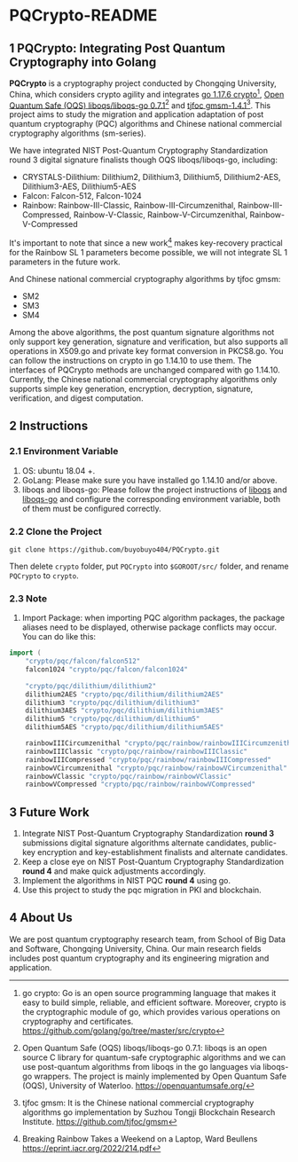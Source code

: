 # PQCrypto-README
## 1 PQCrypto: Integrating Post Quantum Cryptography into Golang

**PQCrypto** is a cryptography project conducted by Chongqing University, China, which considers crypto agility and integrates [go 1.17.6 crypto](https://github.com/golang/go/tree/master/src/crypto)[^1], [Open Quantum Safe (OQS) liboqs/liboqs-go 0.7.1](https://openquantumsafe.org/)[^2] and [tjfoc gmsm-1.4.1](https://github.com/tjfoc/gmsm)[^3]. This project aims to study the migration and application adaptation of post quantum cryptography (PQC) algorithms and Chinese national commercial cryptography algorithms (sm-series).

We have integrated NIST Post-Quantum Cryptography Standardization round 3 digital signature finalists though OQS liboqs/liboqs-go, including:

- CRYSTALS-Dilithium: Dilithium2, Dilithium3, Dilithium5, Dilithium2-AES, Dilithium3-AES, Dilithium5-AES
- Falcon: Falcon-512, Falcon-1024
- Rainbow: Rainbow-III-Classic, Rainbow-III-Circumzenithal, Rainbow-III-Compressed, Rainbow-V-Classic, Rainbow-V-Circumzenithal, Rainbow-V-Compressed

It's important to note that since a new work[^4] makes key-recovery practical for the Rainbow SL 1 parameters become possible, we will not integrate SL 1 parameters in the future work.

And Chinese national commercial cryptography algorithms by tjfoc gmsm:

- SM2
- SM3
- SM4

Among the above algorithms, the post quantum signature algorithms not only support key generation, signature and verification, but also supports all operations in X509.go and private key format conversion in PKCS8.go. You can follow the instructions on crypto in go 1.14.10 to use them. The interfaces of PQCrypto methods are unchanged compared with go 1.14.10. Currently, the Chinese national commercial cryptography algorithms only supports simple key generation, encryption, decryption, signature, verification, and digest computation.

## 2 Instructions

### 2.1 Environment Variable

1. OS: ubuntu 18.04 +.
2. GoLang: Please make sure you have installed go 1.14.10 and/or above.
3. liboqs and liboqs-go: Please follow the project instructions of [liboqs](https://github.com/open-quantum-safe/liboqs) and [liboqs-go](https://github.com/open-quantum-safe/liboqs-go)  and configure the corresponding environment variable, both of them must be configured correctly.

### 2.2 Clone the Project

```
git clone https://github.com/buyobuyo404/PQCrypto.git
```

Then delete `crypto` folder, put `PQCrypto` into `$GOROOT/src/` folder, and rename `PQCrypto` to `crypto`.

### 2.3 Note

1. Import Package: when importing PQC algorithm packages, the package aliases need to be displayed, otherwise package conflicts may occur. You can do like this:

```go
import (
	"crypto/pqc/falcon/falcon512"
	falcon1024 "crypto/pqc/falcon/falcon1024"
	
	"crypto/pqc/dilithium/dilithium2"
	dilithium2AES "crypto/pqc/dilithium/dilithium2AES"
	dilithium3 "crypto/pqc/dilithium/dilithium3"
	dilithium3AES "crypto/pqc/dilithium/dilithium3AES"
	dilithium5 "crypto/pqc/dilithium/dilithium5"
	dilithium5AES "crypto/pqc/dilithium/dilithium5AES"

	rainbowIIICircumzenithal "crypto/pqc/rainbow/rainbowIIICircumzenithal"
	rainbowIIIClassic "crypto/pqc/rainbow/rainbowIIIClassic"
	rainbowIIICompressed "crypto/pqc/rainbow/rainbowIIICompressed"
	rainbowVCircumzenithal "crypto/pqc/rainbow/rainbowVCircumzenithal"
	rainbowVClassic "crypto/pqc/rainbow/rainbowVClassic"
	rainbowVCompressed "crypto/pqc/rainbow/rainbowVCompressed"
```

## 3 Future Work

1. Integrate NIST Post-Quantum Cryptography Standardization **round 3** submissions digital signature algorithms alternate candidates, public-key encryption and key-establishment finalists and alternate candidates.
2. Keep a close eye on NIST Post-Quantum Cryptography Standardization **round 4** and make quick adjustments accordingly.
3. Implement the algorithms in NIST PQC **round 4** using go.
4. Use this project to study the pqc migration in PKI and blockchain.

## 4 About Us

We are post quantum cryptography research team, from School of Big Data and Software, Chongqing University, China. Our main research fields includes post quantum cryptography and its engineering migration and application.

[^1]: go crypto: Go is an open source programming language that makes it easy to build simple, reliable, and efficient software. Moreover, crypto is the cryptographic module of go, which provides various operations on cryptography and certificates. https://github.com/golang/go/tree/master/src/crypto
[^2]: Open Quantum Safe (OQS) liboqs/liboqs-go 0.7.1: liboqs is an open source C library for quantum-safe cryptographic algorithms and we can use post-quantum algorithms from liboqs in the go languages via liboqs-go wrappers. The project is mainly implemented by Open Quantum Safe (OQS), University of Waterloo. https://openquantumsafe.org/
[^3]: tjfoc gmsm: It is the Chinese national commercial cryptography algorithms go implementation by Suzhou Tongji Blockchain Research Institute. https://github.com/tjfoc/gmsm
[^4]: Breaking Rainbow Takes a Weekend on a Laptop, Ward Beullens https://eprint.iacr.org/2022/214.pdf
